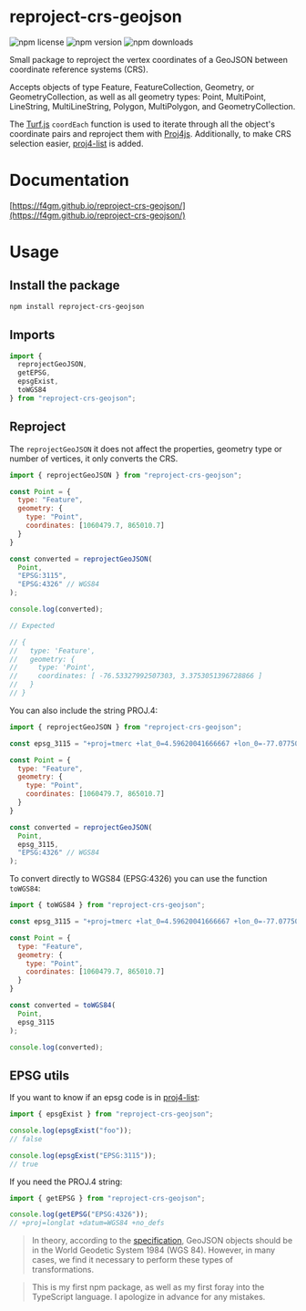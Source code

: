 # reproject-crs-geojson

![npm license](https://img.shields.io/npm/l/reproject-crs-geojson)
![npm version](https://img.shields.io/npm/v/reproject-crs-geojson)
![npm downloads](https://img.shields.io/npm/dt/reproject-crs-geojson)

Small package to reproject the vertex coordinates of a GeoJSON between coordinate reference systems (CRS).

Accepts objects of type Feature, FeatureCollection, Geometry, or GeometryCollection, as well as all geometry types: Point, MultiPoint, LineString, MultiLineString, Polygon, MultiPolygon, and GeometryCollection.

The [Turf.js](https://turfjs.org/docs/api/coordEach) `coordEach` function is used to iterate through all the object's coordinate pairs and reproject them with [Proj4js](http://proj4js.org/). Additionally, to make CRS selection easier, [proj4-list](https://www.npmjs.com/package/proj4-list) is added.

# Documentation

[https://f4gm.github.io/reproject-crs-geojson/](https://f4gm.github.io/reproject-crs-geojson/)

# Usage

## Install the package

```sh
npm install reproject-crs-geojson
```

## Imports

```javascript
import {
  reprojectGeoJSON,
  getEPSG,
  epsgExist,
  toWGS84
} from "reproject-crs-geojson";
```

## Reproject

The `reprojectGeoJSON` it does not affect the properties, geometry type or number of vertices, it only converts the CRS.

```javascript
import { reprojectGeoJSON } from "reproject-crs-geojson";

const Point = {
  type: "Feature",
  geometry: {
    type: "Point",
    coordinates: [1060479.7, 865010.7]
  }
}

const converted = reprojectGeoJSON(
  Point,
  "EPSG:3115",
  "EPSG:4326" // WGS84
);

console.log(converted);

// Expected

// {
//   type: 'Feature',
//   geometry: {
//     type: 'Point',
//     coordinates: [ -76.53327992507303, 3.3753051396728866 ]
//   }
// }
```

You can also include the string PROJ.4:

```javascript
import { reprojectGeoJSON } from "reproject-crs-geojson";

const epsg_3115 = "+proj=tmerc +lat_0=4.59620041666667 +lon_0=-77.0775079166667 +k=1 +x_0=1000000 +y_0=1000000 +ellps=GRS80 +towgs84=0,0,0,0,0,0,0 +units=m +no_defs +type=crs";

const Point = {
  type: "Feature",
  geometry: {
    type: "Point",
    coordinates: [1060479.7, 865010.7]
  }
}

const converted = reprojectGeoJSON(
  Point,
  epsg_3115,
  "EPSG:4326" // WGS84
);
```

To convert directly to WGS84 (EPSG:4326) you can use the function `toWGS84`:

```javascript
import { toWGS84 } from "reproject-crs-geojson";

const epsg_3115 = "+proj=tmerc +lat_0=4.59620041666667 +lon_0=-77.0775079166667 +k=1 +x_0=1000000 +y_0=1000000 +ellps=GRS80 +towgs84=0,0,0,0,0,0,0 +units=m +no_defs +type=crs";

const Point = {
  type: "Feature",
  geometry: {
    type: "Point",
    coordinates: [1060479.7, 865010.7]
  }
}

const converted = toWGS84(
  Point,
  epsg_3115
);

console.log(converted);
```

## EPSG utils

If you want to know if an epsg code is in [proj4-list](https://www.npmjs.com/package/proj4-list):

```javascript
import { epsgExist } from "reproject-crs-geojson";

console.log(epsgExist("foo"));
// false

console.log(epsgExist("EPSG:3115"));
// true
```

If you need the PROJ.4 string:

```javascript
import { getEPSG } from "reproject-crs-geojson";

console.log(getEPSG("EPSG:4326"));
// +proj=longlat +datum=WGS84 +no_defs
```

> In theory, according to the [specification](https://datatracker.ietf.org/doc/html/rfc7946#section-4), GeoJSON objects should be in the World Geodetic System 1984 (WGS 84). However, in many cases, we find it necessary to perform these types of transformations.

> This is my first npm package, as well as my first foray into the TypeScript language. I apologize in advance for any mistakes.